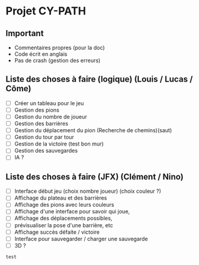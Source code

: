 # Projet CY-PATH

## Important

- Commentaires propres (pour la doc)
- Code écrit en anglais
- Pas de crash (gestion des erreurs)

## Liste des choses à faire (logique) (Louis / Lucas / Côme)

- [ ] Créer un tableau pour le jeu
- [ ] Gestion des pions
- [ ] Gestion du nombre de joueur
- [ ] Gestion des barrières
- [ ] Gestion du déplacement du pion (Recherche de chemins)(saut)
- [ ] Gestion du tour par tour
- [ ] Gestion de la victoire (test bon mur)
- [ ] Gestion des sauvegardes
- [ ] IA ?

## Liste des choses à faire (JFX) (Clément / Nino)
- [ ] Interface début jeu (choix nombre joueur) (choix couleur ?)
- [ ] Affichage du plateau et des barrières
- [ ] Affichage des pions avec leurs couleurs
- [ ] Affichage d'une interface pour savoir qui joue,
- [ ] Affichage des déplacements possibles, 
- [ ] prévisualiser la pose d'une barrière, etc
- [ ] Affichage succès défaite / victoire
- [ ] Interface pour sauvegarder / charger une sauvegarde
- [ ] 3D ?

```
test
```